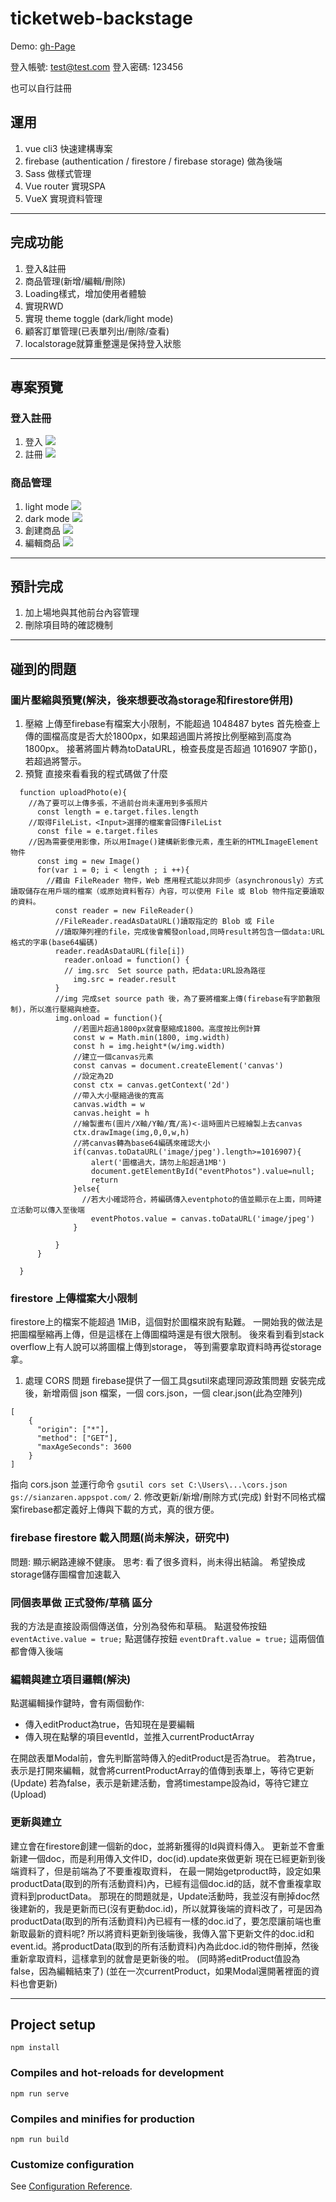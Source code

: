 # ticketweb-backstage

Demo: [gh-Page](https://hoyi-23.github.io/ticketweb-backstage/#/)

登入帳號: test@test.com
登入密碼: 123456

也可以自行註冊

## 運用
1. vue cli3 快速建構專案
2. firebase (authentication / firestore / firebase storage) 做為後端
3. Sass 做樣式管理
4. Vue router 實現SPA
5. VueX 實現資料管理

-------

## 完成功能
1. 登入&註冊
2. 商品管理(新增/編輯/刪除)
3. Loading樣式，增加使用者體驗
4. 實現RWD
5. 實現 theme toggle (dark/light mode)
6. 顧客訂單管理(已表單列出/刪除/查看)
7. localstorage就算重整還是保持登入狀態

-------

## 專案預覽
### 登入註冊
  1. 登入
    ![](https://i.imgur.com/9V0Kf9e.png)
  2. 註冊
    ![](https://i.imgur.com/2eU96ix.png)
### 商品管理
  1. light mode
    ![](https://i.imgur.com/03SRZwp.png)
  2. dark mode
    ![](https://i.imgur.com/pOjlz6i.png)
  3. 創建商品
    ![](https://i.imgur.com/DfNfi7m.png)
  4. 編輯商品
    ![](https://i.imgur.com/ayyETjA.png)

-------

## 預計完成
1. 加上場地與其他前台內容管理
2. 刪除項目時的確認機制

-------

## 碰到的問題
### 圖片壓縮與預覽(解決，後來想要改為storage和firestore併用)
1. 壓縮
上傳至firebase有檔案大小限制，不能超過	1048487 bytes 
首先檢查上傳的圖檔高度是否大於1800px，如果超過圖片將按比例壓縮到高度為1800px。
接著將圖片轉為toDataURL，檢查長度是否超過 1016907 字節()，若超過將警示。
2. 預覽
直接來看看我的程式碼做了什麼
```
  function uploadPhoto(e){
    //為了要可以上傳多張，不過前台尚未運用到多張照片
      const length = e.target.files.length
    //取得FileList，<Input>選擇的檔案會回傳FileList
      const file = e.target.files
    //因為需要使用影像，所以用Image()建構新影像元素，產生新的HTMLImageElement物件
      const img = new Image()
      for(var i = 0; i < length ; i ++){
        //藉由 FileReader 物件，Web 應用程式能以非同步（asynchronously）方式讀取儲存在用戶端的檔案（或原始資料暫存）內容，可以使用 File 或 Blob 物件指定要讀取的資料。
          const reader = new FileReader()
          //FileReader.readAsDataURL()讀取指定的 Blob 或 File 
          //讀取陣列裡的file，完成後會觸發onload,同時result將包含一個data:URL格式的字串(base64編碼)
          reader.readAsDataURL(file[i])
            reader.onload = function() {
            // img.src  Set source path，把data:URL設為路徑
              img.src = reader.result
          }
          //img 完成set source path 後，為了要將檔案上傳(firebase有字節數限制)，所以進行壓縮與檢查。
          img.onload = function(){
              //若圖片超過1800px就會壓縮成1800。高度按比例計算
              const w = Math.min(1800, img.width)
              const h = img.height*(w/img.width)
              //建立一個canvas元素
              const canvas = document.createElement('canvas')
              //設定為2D
              const ctx = canvas.getContext('2d')
              //帶入大小壓縮過後的寬高
              canvas.width = w
              canvas.height = h
              //繪製畫布(圖片/X軸/Y軸/寬/高)<-這時圖片已經繪製上去canvas
              ctx.drawImage(img,0,0,w,h)
              //將canvas轉為base64編碼來確認大小
              if(canvas.toDataURL('image/jpeg').length>=1016907){
                  alert('圖檔過大，請勿上船超過1MB')
                  document.getElementById("eventPhotos").value=null; 
                  return
              }else{
                //若大小確認符合，將編碼傳入eventphoto的值並顯示在上面，同時建立活動可以傳入至後端
                  eventPhotos.value = canvas.toDataURL('image/jpeg')
              }
              
          }
      }
      
  }
```

### firestore 上傳檔案大小限制
firestore上的檔案不能超過 1MiB，這個對於圖檔來說有點難。
一開始我的做法是把圖檔壓縮再上傳，但是這樣在上傳圖檔時還是有很大限制。
後來看到看到stack overflow上有人說可以將圖檔上傳到storage，
等到需要拿取資料時再從storage拿。

1. 處理 CORS 問題
firebase提供了一個工具gsutil來處理同源政策問題
安裝完成後，新增兩個 json 檔案，一個 cors.json，一個 clear.json(此為空陣列)
```
[
    {
      "origin": ["*"],
      "method": ["GET"],
      "maxAgeSeconds": 3600
    }
]
```
指向 cors.json 並運行命令 `gsutil cors set C:\Users\...\cors.json gs://sianzaren.appspot.com/`
2. 修改更新/新增/刪除方式(完成)
針對不同格式檔案firebase都定義好上傳與下載的方式，真的很方便。

### firebase firestore 載入問題(尚未解決，研究中)
問題: 顯示網路連線不健康。
思考: 看了很多資料，尚未得出結論。
希望換成storage儲存圖檔會加速載入

### 同個表單做 正式發佈/草稿 區分
我的方法是直接設兩個傳送值，分別為發佈和草稿。
點選發佈按鈕 `eventActive.value = true;`
點選儲存按鈕 `eventDraft.value = true;`
這兩個值都會傳入後端

### 編輯與建立項目邏輯(解決)
點選編輯操作鍵時，會有兩個動作:
 * 傳入editProduct為true，告知現在是要編輯
 * 傳入現在點擊的項目eventId，並推入currentProductArray

在開啟表單Modal前，會先判斷當時傳入的editProduct是否為true。
若為true，表示是打開來編輯，就會將currentProductArray的值傳到表單上，等待它更新(Update)
若為false，表示是新建活動，會將timestampe設為id，等待它建立(Upload)

### 更新與建立
建立會在firestore創建一個新的doc，並將新獲得的Id與資料傳入。
更新並不會重新建一個doc，而是利用傳入文件ID，doc(id).update來做更新
現在已經更新到後端資料了，但是前端為了不要重複取資料，
在最一開始getproduct時，設定如果productData(取到的所有活動資料)內，已經有這個doc.id的話，就不會重複拿取資料到productData。
那現在的問題就是，Update活動時，我並沒有刪掉doc然後建新的，我是更新而已(沒有更動doc.id)，所以就算後端的資料改了，可是因為productData(取到的所有活動資料)內已經有一樣的doc.id了，要怎麼讓前端也重新取最新的資料呢?
所以將資料更新到後端後，我傳入當下更新文件的doc.id和event.id。將productData(取到的所有活動資料)內為此doc.id的物件刪掉，然後重新拿取資料，這樣拿到的就會是更新後的啦。
(同時將editProduct值設為false，因為編輯結束了)
(並在一次currentProduct，如果Modal還開著裡面的資料也會更新)

-------

## Project setup
```
npm install
```

### Compiles and hot-reloads for development
```
npm run serve
```

### Compiles and minifies for production
```
npm run build
```

### Customize configuration
See [Configuration Reference](https://cli.vuejs.org/config/).
